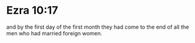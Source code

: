 # Ezra 10:17

and by the first day of the first month they had come to the end of all the men who had married foreign women.
